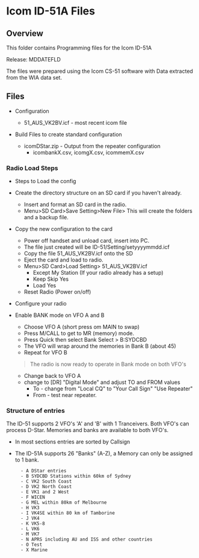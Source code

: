 # Icom ID-51A Files

## Overview

This folder contains Programming files for the Icom ID-51A

Release: MDDATEFLD

The files were prepared using the Icom CS-51 software with Data extracted from the WIA data set.

## Files
* Configuration
    - 51_AUS_VK2BV.icf - most recent icom file

* Build Files to create standard configuration
    - icomDStar.zip - Output from the repeater configuration
        - icombankX.csv, icomgX.csv, icommemX.csv

### Radio Load Steps

* Steps to Load the config
* Create the directory structure on an SD card if you haven't already.
    - Insert and format an SD card in the radio.
    - Menu>SD Card>Save Setting>New File>
This will create the folders and a backup file.

* Copy the new configuration to the card
    - Power off handset and unload card, insert into PC.
    - The file just created will be ID-51/Setting/setyyyymmdd.icf 
    - Copy the file 51_AUS_VK2BV.icf onto the SD
    - Eject the card and load to radio.
    - Menu>SD Card>Load Setting> 51_AUS_VK2BV.icf
        - Except My Station (If your radio already has a setup)
        - Keep Skip Yes
        - Load Yes
    - Reset Radio (Power on/off)

* Configure your radio
        
* Enable BANK mode on VFO A and B
    - Choose VFO A (short press om MAIN to swap)
    - Press M/CALL to get to MR (memory) mode.
    - Press Quick then select Bank Select > B:SYDCBD
    - The VFO will wrap around the memories in Bank B (about 45)
    - Repeat for VFO B
    > The radio is now ready to operate in Bank mode on both VFO's
    - Change back to VFO A
    - change to  [DR] "Digital Mode" and adjust TO and FROM values
        - To - change from "Local CQ" to "Your Call Sign" "Use Repeater" 
        - From - test near repeater.
    
    
### Structure of entries

The ID-51 supports 2 VFO's 'A' and 'B' with 1 Tranceivers. Both VFO's can process D-Star. Memories and banks are available to both VFO's.

* In most sections entries are sorted by Callsign

* The ID-51A supports 26 "Banks" (A-Z), a Memory can only be assigned to 1 bank.
    
        - A DStar entries
        - B SYDCBD Stations within 60km of Sydney
        - C VK2 South Coast
        - D VK2 North Coast
        - E VK1 and 2 West
        - F WICEN
        - G MEL within 80km of Melbourne
        - H VK3
        - I VK4SE within 80 km of Tamborine
        - J VK4
        - K VK5-8
        - L VK6
        - M VK7
        - N APRS including AU and ISS and other countries
        - O Test
        - X Marine
